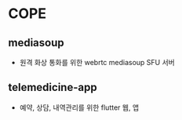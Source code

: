 # COPE

## mediasoup
 - 원격 화상 통화를 위한 webrtc mediasoup SFU 서버

## telemedicine-app
 - 예약, 상담, 내역관리를 위한 flutter 웹, 앱
